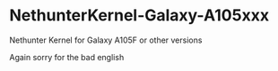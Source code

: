 # NethunterKernel-Galaxy-A105xxx
Nethunter Kernel for Galaxy A105F or other versions



Again sorry for the bad english
